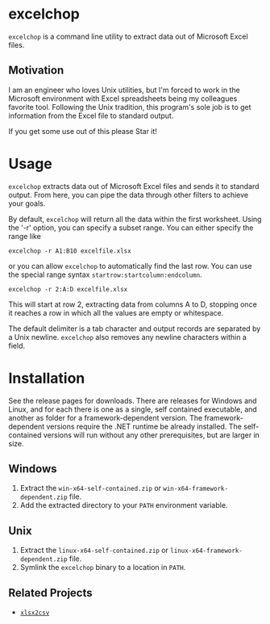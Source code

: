 # excelchop

`excelchop` is a command line utility to extract data out of Microsoft
Excel files.

## Motivation

I am an engineer who loves Unix utilities, but I'm forced to work in the
Microsoft environment with Excel spreadsheets being my colleagues
favorite tool. Following the Unix tradition, this program's sole job is
to get information from the Excel file to standard output.

If you get some use out of this please Star it!

# Usage

`excelchop` extracts data out of Microsoft Excel files and sends it to
standard output. From here, you can pipe the data through other filters
to achieve your goals.

By default, `excelchop` will return all the data within the first
worksheet. Using the '-r' option, you can specify a subset range. You
can either specify the range like

`excelchop -r A1:B10 excelfile.xlsx`

or you can allow `excelchop` to automatically find the last row. You can
use the special range syntax `startrow:startcolumn:endcolumn`.

`excelchop -r 2:A:D excelfile.xlsx`

This will start at row 2, extracting data from columns A to D, stopping
once it reaches a row in which all the values are empty or whitespace.

The default delimiter is a tab character and output records are
separated by a Unix newline. `excelchop` also removes any newline
characters within a field.

# Installation

See the release pages for downloads.
There are releases for Windows and Linux, and for each there is one as a single, self contained executable,
and another as folder for a framework-dependent version.
The framework-dependent versions require the .NET runtime be already installed.
The self-contained versions will run without any other prerequisites, but are larger in size.

## Windows

1. Extract the `win-x64-self-contained.zip` or `win-x64-framework-dependent.zip` file.
2. Add the extracted directory to your `PATH` environment variable.

## Unix

1. Extract the `linux-x64-self-contained.zip` or `linux-x64-framework-dependent.zip` file.
2. Symlink the `excelchop` binary to a location in `PATH`.


## Related Projects

- [`xlsx2csv`](https://github.com/tealeg/xlsx2csv)
